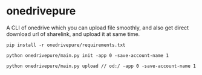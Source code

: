 # onedrivepure
A CLI of onedrive which you can upload file smoothly, and also get direct download url of sharelink, and upload it at same time.

`pip install -r onedrivepure/requirements.txt`  

`python onedrivepure/main.py init -app 0 -save-account-name 1`  

`python onedrivepure/main.py upload // od:/ -app 0 -save-account-name 1`  

